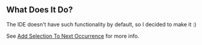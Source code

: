 ## What Does It Do?

The IDE doesn't have such functionality by default, so I decided to make it :)

See [Add Selection To Next Occurrence](Add%20Selection%20To%20Next%20Occurrence.md) for more info.
